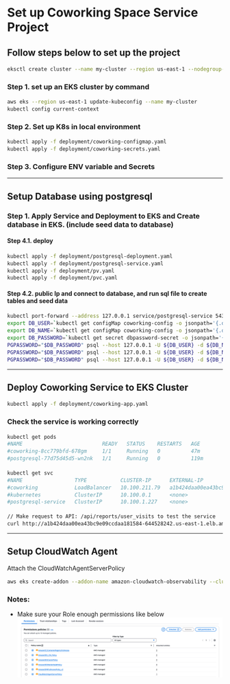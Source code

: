# Set up Coworking Space Service Project

## Follow steps below to set up the project

```bash
eksctl create cluster --name my-cluster --region us-east-1 --nodegroup-name my-nodes --node-type t3.small --nodes 1 --nodes-min 1 --nodes-max 2
```
### Step 1. set up an EKS cluster by command

```bash
aws eks --region us-east-1 update-kubeconfig --name my-cluster
kubectl config current-context
```
### Step 2. Set up K8s in local environment

```bash
kubectl apply -f deployment/coworking-configmap.yaml
kubectl apply -f deployment/coworking-secrets.yaml
```
### Step 3. Configure ENV variable and Secrets

----
## Setup Database using postgresql
### Step 1. Apply Service and Deployment to EKS and Create database in EKS. (include seed data to database)
#### Step 4.1. deploy
```bash
kubectl apply -f deployment/postgresql-deployment.yaml
kubectl apply -f deployment/postgresql-service.yaml
kubectl apply -f deployment/pv.yaml
kubectl apply -f deployment/pvc.yaml
```

#### Step 4.2. public Ip and connect to database, and run sql file to create tables and seed data
```bash
kubectl port-forward --address 127.0.0.1 service/postgresql-service 5433:5432 &
export DB_USER=`kubectl get configMap coworking-config -o jsonpath='{.data.DB_USER}'`
export DB_NAME=`kubectl get configMap coworking-config -o jsonpath='{.data.DB_NAME}'`
export DB_PASSWORD=`kubectl get secret dbpassword-secret -o jsonpath='{.data.DB_PASSWORD}' | base64 --decode`
PGPASSWORD="$DB_PASSWORD" psql --host 127.0.0.1 -U ${DB_USER} -d ${DB_NAME} -p 5433 < ./db/2_seed_users.sql
PGPASSWORD="$DB_PASSWORD" psql --host 127.0.0.1 -U ${DB_USER} -d ${DB_NAME} -p 5433 < ./db/3_seed_tokens.sql
PGPASSWORD="$DB_PASSWORD" psql --host 127.0.0.1 -U ${DB_USER} -d ${DB_NAME} -p 5433 < ./db/1_create_tables.sql
```
-------
## Deploy Coworking Service to EKS Cluster
```bash
kubectl apply -f deployment/coworking-app.yaml
```
### Check the service is working correctly

```bash
kubectl get pods  
#NAME                          READY   STATUS    RESTARTS   AGE
#coworking-8cc779bfd-678gm     1/1     Running   0          47m
#postgresql-77d75d45d5-wn2nk   1/1     Running   0          119m

kubectl get svc 
#NAME                 TYPE           CLUSTER-IP      EXTERNAL-IP                                                              PORT(S)          AGE
#coworking            LoadBalancer   10.100.211.79   a1b424daa00ea43bc9e09ccdaa181584-644528242.us-east-1.elb.amazonaws.com   5153:31071/TCP   30m
#kubernetes           ClusterIP      10.100.0.1      <none>                                                                   443/TCP          122m
#postgresql-service   ClusterIP      10.100.1.227    <none>                                                                   5432/TCP         95m

// Make request to API: /api/reports/user_visits to test the service
curl http://a1b424daa00ea43bc9e09ccdaa181584-644528242.us-east-1.elb.amazonaws.com:5153/api/reports/user_visits
```
---
## Setup CloudWatch Agent
Attach the CloudWatchAgentServerPolicy
```bash
aws eks create-addon --addon-name amazon-cloudwatch-observability --cluster-name my-cluster
```
### Notes:
- Make sure your Role enough permissions like below
![alt text](Permission.png)